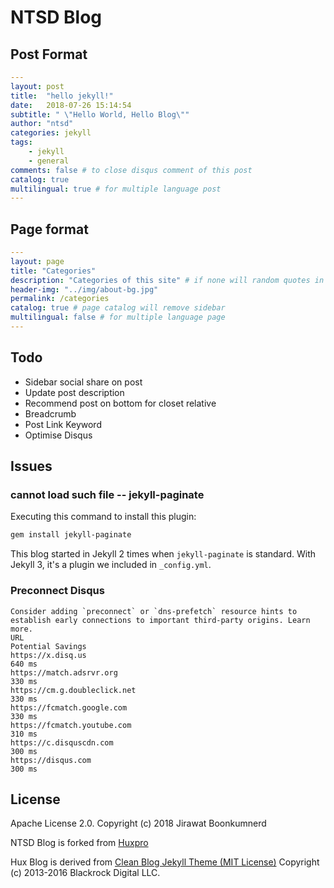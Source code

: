 # NTSD Blog

## Post Format

``` yml
---
layout: post
title:  "hello jekyll!"
date:   2018-07-26 15:14:54
subtitle: " \"Hello World, Hello Blog\""
author: "ntsd"
categories: jekyll
tags:
    - jekyll
    - general
comments: false # to close disqus comment of this post
catalog: true
multilingual: true # for multiple language post
---
```

## Page format

``` yml
---
layout: page
title: "Categories"
description: "Categories of this site" # if none will random quotes in site.quotes replace
header-img: "../img/about-bg.jpg"
permalink: /categories
catalog: true # page catalog will remove sidebar
multilingual: false # for multiple language page
---
```

## Todo

- Sidebar social share on post
- Update post description
- Recommend post on bottom for closet relative
- Breadcrumb
- Post Link Keyword
- Optimise Disqus

## Issues

### cannot load such file -- jekyll-paginate

Executing this command to install this plugin:

``` bash
gem install jekyll-paginate
```

This blog started in Jekyll 2 times when `jekyll-paginate` is standard. With Jekyll 3, it's a plugin we included in `_config.yml`.

### Preconnect Disqus

``` TXT
Consider adding `preconnect` or `dns-prefetch` resource hints to establish early connections to important third-party origins. Learn more.
URL
Potential Savings
https://x.disq.us
640 ms
https://match.adsrvr.org
330 ms
https://cm.g.doubleclick.net
330 ms
https://fcmatch.google.com
330 ms
https://fcmatch.youtube.com
310 ms
https://c.disquscdn.com
300 ms
https://disqus.com
300 ms
```

## License

Apache License 2.0. Copyright (c) 2018 Jirawat Boonkumnerd

NTSD Blog is forked from [Huxpro](https://github.com/Huxpro/huxpro.github.io)

Hux Blog is derived from [Clean Blog Jekyll Theme (MIT License)](https://github.com/BlackrockDigital/startbootstrap-clean-blog-jekyll/)
Copyright (c) 2013-2016 Blackrock Digital LLC.
